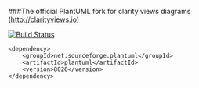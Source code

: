 ###The official PlantUML fork for clarity views diagrams (http://clarityviews.io)

[![Build Status](https://travis-ci.org/clarity-org/plantuml.svg?branch=master)](https://travis-ci.org/clarity-org/plantuml)
```
<dependency>
    <groupId>net.sourceforge.plantuml</groupId>
    <artifactId>plantuml</artifactId>
    <version>8026</version>
</dependency>
```
